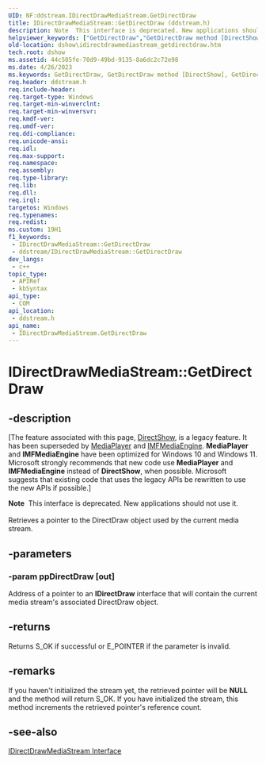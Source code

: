 ```yaml
---
UID: NF:ddstream.IDirectDrawMediaStream.GetDirectDraw
title: IDirectDrawMediaStream::GetDirectDraw (ddstream.h)
description: Note  This interface is deprecated. New applications should not use it. Retrieves a pointer to the DirectDraw object used by the current media stream.
helpviewer_keywords: ["GetDirectDraw","GetDirectDraw method [DirectShow]","GetDirectDraw method [DirectShow]","IDirectDrawMediaStream interface","IDirectDrawMediaStream interface [DirectShow]","GetDirectDraw method","IDirectDrawMediaStream.GetDirectDraw","IDirectDrawMediaStream::GetDirectDraw","IDirectDrawMediaStreamGetDirectDraw","ddstream/IDirectDrawMediaStream::GetDirectDraw","dshow.idirectdrawmediastream_getdirectdraw"]
old-location: dshow\idirectdrawmediastream_getdirectdraw.htm
tech.root: dshow
ms.assetid: 44c505fe-70d9-49bd-9135-8a6dc2c72e98
ms.date: 4/26/2023
ms.keywords: GetDirectDraw, GetDirectDraw method [DirectShow], GetDirectDraw method [DirectShow],IDirectDrawMediaStream interface, IDirectDrawMediaStream interface [DirectShow],GetDirectDraw method, IDirectDrawMediaStream.GetDirectDraw, IDirectDrawMediaStream::GetDirectDraw, IDirectDrawMediaStreamGetDirectDraw, ddstream/IDirectDrawMediaStream::GetDirectDraw, dshow.idirectdrawmediastream_getdirectdraw
req.header: ddstream.h
req.include-header: 
req.target-type: Windows
req.target-min-winverclnt: 
req.target-min-winversvr: 
req.kmdf-ver: 
req.umdf-ver: 
req.ddi-compliance: 
req.unicode-ansi: 
req.idl: 
req.max-support: 
req.namespace: 
req.assembly: 
req.type-library: 
req.lib: 
req.dll: 
req.irql: 
targetos: Windows
req.typenames: 
req.redist: 
ms.custom: 19H1
f1_keywords:
 - IDirectDrawMediaStream::GetDirectDraw
 - ddstream/IDirectDrawMediaStream::GetDirectDraw
dev_langs:
 - c++
topic_type:
 - APIRef
 - kbSyntax
api_type:
 - COM
api_location:
 - ddstream.h
api_name:
 - IDirectDrawMediaStream.GetDirectDraw
---
```


# IDirectDrawMediaStream::GetDirectDraw


## -description

\[The feature associated with this page, [DirectShow](/windows/win32/directshow/directshow), is a legacy feature. It has been superseded by [MediaPlayer](/uwp/api/Windows.Media.Playback.MediaPlayer) and [IMFMediaEngine](/windows/win32/api/mfmediaengine/nn-mfmediaengine-imfmediaengine). **MediaPlayer** and **IMFMediaEngine** have been optimized for Windows 10 and Windows 11. Microsoft strongly recommends that new code use **MediaPlayer** and **IMFMediaEngine** instead of **DirectShow**, when possible. Microsoft suggests that existing code that uses the legacy APIs be rewritten to use the new APIs if possible.\]

<div class="alert"><b>Note</b>  This interface is deprecated. New applications should not use it.</div>
<div> </div>
Retrieves a pointer to the DirectDraw object used by the current media stream.

## -parameters

### -param ppDirectDraw [out]

Address of a pointer to an <b>IDirectDraw</b> interface that will contain the current media stream's associated DirectDraw object.

## -returns

Returns S_OK if successful or E_POINTER if the parameter is invalid.

## -remarks

If you haven't initialized the stream yet, the retrieved pointer will be <b>NULL</b> and the method will return S_OK. If you have initialized the stream, this method increments the retrieved pointer's reference count.

## -see-also

<a href="/windows/desktop/api/ddstream/nn-ddstream-idirectdrawmediastream">IDirectDrawMediaStream Interface</a>